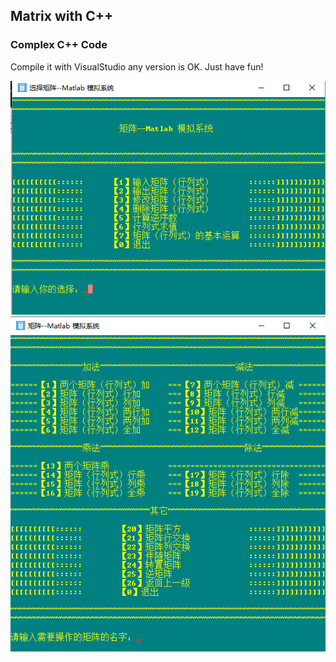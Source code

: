 Matrix with C++
------
### Complex C++ Code
Compile it with VisualStudio any version is OK. Just have fun!

![screen shot](/img/1.png)
![screen shot](/img/2.png)
